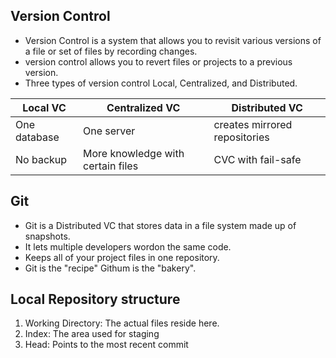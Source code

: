 ## Version Control
- Version Control is a system that allows you to revisit various versions of a file or set of files by recording changes.
- version control allows you to revert files or projects to a previous version. 
- Three types of version control Local, Centralized, and Distributed.

Local VC | Centralized VC | Distributed VC
---------|----------------|-----------
One database | One server | creates mirrored repositories
No backup | More knowledge with certain files | CVC with fail-safe


## Git
- Git is a Distributed VC that stores data in a file system made up of snapshots.
- It lets multiple developers wordon the same code.
- Keeps all of your project files in one repository.
- Git is the "recipe" Githum is the "bakery".

## Local Repository structure

1. Working Directory: The actual files reside here.
1. Index: The area used for staging
1.  Head: Points to the most recent commit




